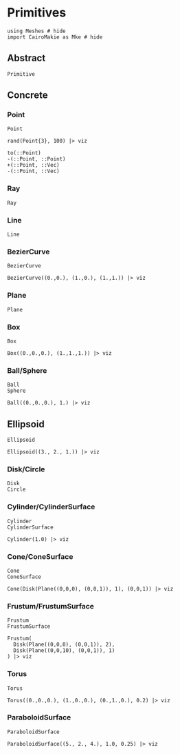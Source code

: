 # Primitives

```@example primitives
using Meshes # hide
import CairoMakie as Mke # hide
```

## Abstract

```@docs
Primitive
```

## Concrete

### Point

```@docs
Point
```

```@example primitives
rand(Point{3}, 100) |> viz
```

```@docs
to(::Point)
-(::Point, ::Point)
+(::Point, ::Vec)
-(::Point, ::Vec)
```

### Ray

```@docs
Ray
```

### Line

```@docs
Line
```

### BezierCurve

```@docs
BezierCurve
```

```@example primitives
BezierCurve((0.,0.), (1.,0.), (1.,1.)) |> viz
```

### Plane

```@docs
Plane
```

### Box

```@docs
Box
```

```@example primitives
Box((0.,0.,0.), (1.,1.,1.)) |> viz
```

### Ball/Sphere

```@docs
Ball
Sphere
```

```@example primitives
Ball((0.,0.,0.), 1.) |> viz
```

## Ellipsoid

```@docs
Ellipsoid
```

```@example primitives
Ellipsoid((3., 2., 1.)) |> viz
```

### Disk/Circle

```@docs
Disk
Circle
```

### Cylinder/CylinderSurface

```@docs
Cylinder
CylinderSurface
```

```@example primitives
Cylinder(1.0) |> viz
```

### Cone/ConeSurface

```@docs
Cone
ConeSurface
```

```@example primitives
Cone(Disk(Plane((0,0,0), (0,0,1)), 1), (0,0,1)) |> viz
```

### Frustum/FrustumSurface

```@docs
Frustum
FrustumSurface
```

```@example primitives
Frustum(
  Disk(Plane((0,0,0), (0,0,1)), 2),
  Disk(Plane((0,0,10), (0,0,1)), 1)
) |> viz
```

### Torus

```@docs
Torus
```

```@example primitives
Torus((0.,0.,0.), (1.,0.,0.), (0.,1.,0.), 0.2) |> viz
```

### ParaboloidSurface

```@docs
ParaboloidSurface
```

```@example primitives
ParaboloidSurface((5., 2., 4.), 1.0, 0.25) |> viz
```

